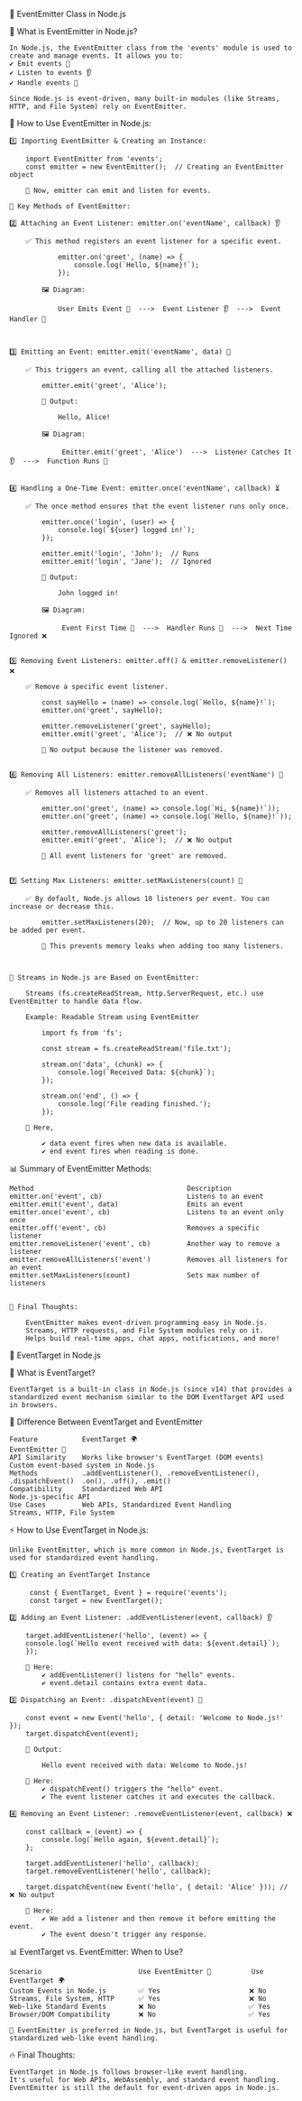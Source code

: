 🌟 EventEmitter Class in Node.js

📌 What is EventEmitter in Node.js?

    In Node.js, the EventEmitter class from the 'events' module is used to create and manage events. It allows you to:
    ✔ Emit events 🎤
    ✔ Listen to events 👂
    ✔ Handle events 🎯

    Since Node.js is event-driven, many built-in modules (like Streams, HTTP, and File System) rely on EventEmitter.


🔹 How to Use EventEmitter in Node.js:

    1️⃣ Importing EventEmitter & Creating an Instance:

        import EventEmitter from 'events';
        const emitter = new EventEmitter();  // Creating an EventEmitter object

        📌 Now, emitter can emit and listen for events.

    🚀 Key Methods of EventEmitter:
        
    2️⃣ Attaching an Event Listener: emitter.on('eventName', callback) 👂

        ✅ This method registers an event listener for a specific event.

                emitter.on('greet', (name) => {
                    console.log(`Hello, ${name}!`);
                });

            🖼 Diagram:

                User Emits Event 🎤  --->  Event Listener 👂  --->  Event Handler 🎯



    3️⃣ Emitting an Event: emitter.emit('eventName', data) 🎤

        ✅ This triggers an event, calling all the attached listeners.

            emitter.emit('greet', 'Alice');

            📌 Output:

                Hello, Alice!

            🖼 Diagram:

                 Emitter.emit('greet', 'Alice')  --->  Listener Catches It 👂  --->  Function Runs 🎯


    4️⃣ Handling a One-Time Event: emitter.once('eventName', callback) ⏳

        ✅ The once method ensures that the event listener runs only once.

            emitter.once('login', (user) => {
                console.log(`${user} logged in!`);
            });

            emitter.emit('login', 'John');  // Runs
            emitter.emit('login', 'Jane');  // Ignored

            📌 Output:

                John logged in!

            🖼 Diagram:

                 Event First Time 🔄  --->  Handler Runs 🎯  --->  Next Time Ignored ❌


    5️⃣ Removing Event Listeners: emitter.off() & emitter.removeListener() ❌

        ✅ Remove a specific event listener.

            const sayHello = (name) => console.log(`Hello, ${name}!`);
            emitter.on('greet', sayHello);

            emitter.removeListener('greet', sayHello);
            emitter.emit('greet', 'Alice');  // ❌ No output

            📌 No output because the listener was removed.


    6️⃣ Removing All Listeners: emitter.removeAllListeners('eventName') 🚫

        ✅ Removes all listeners attached to an event.

            emitter.on('greet', (name) => console.log(`Hi, ${name}!`));
            emitter.on('greet', (name) => console.log(`Hello, ${name}!`));

            emitter.removeAllListeners('greet');
            emitter.emit('greet', 'Alice');  // ❌ No output

            📌 All event listeners for 'greet' are removed.


    7️⃣ Setting Max Listeners: emitter.setMaxListeners(count) 🚀
            
        ✅ By default, Node.js allows 10 listeners per event. You can increase or decrease this.

            emitter.setMaxListeners(20);  // Now, up to 20 listeners can be added per event.

            📌 This prevents memory leaks when adding too many listeners.



    🌊 Streams in Node.js are Based on EventEmitter:

        Streams (fs.createReadStream, http.ServerRequest, etc.) use EventEmitter to handle data flow.

        Example: Readable Stream using EventEmitter

            import fs from 'fs';

            const stream = fs.createReadStream('file.txt');

            stream.on('data', (chunk) => {
                console.log(`Received Data: ${chunk}`);
            });

            stream.on('end', () => {
                console.log('File reading finished.');
            });

        📌 Here,

            ✔ data event fires when new data is available.
            ✔ end event fires when reading is done.



📊 Summary of EventEmitter Methods:

    Method	                                    Description
    emitter.on('event', cb)	                    Listens to an event
    emitter.emit('event', data)	                Emits an event
    emitter.once('event', cb)	                Listens to an event only once
    emitter.off('event', cb)	                Removes a specific listener
    emitter.removeListener('event', cb)	        Another way to remove a listener
    emitter.removeAllListeners('event')	        Removes all listeners for an event
    emitter.setMaxListeners(count)	            Sets max number of listeners


    🚀 Final Thoughts:

        EventEmitter makes event-driven programming easy in Node.js.
        Streams, HTTP requests, and File System modules rely on it.
        Helps build real-time apps, chat apps, notifications, and more!





🎯 EventTarget in Node.js

📌 What is EventTarget?

    EventTarget is a built-in class in Node.js (since v14) that provides a standardized event mechanism similar to the DOM EventTarget API used in browsers.

🔹 Difference Between EventTarget and EventEmitter

    Feature	          EventTarget 🌍	                                             EventEmitter 🎤
    API Similarity	  Works like browser's EventTarget (DOM events)	                 Custom event-based system in Node.js
    Methods	          .addEventListener(), .removeEventListener(), .dispatchEvent()	 .on(), .off(), .emit()
    Compatibility	  Standardized Web API	                                         Node.js-specific API
    Use Cases	      Web APIs, Standardized Event Handling	                         Streams, HTTP, File System



⚡ How to Use EventTarget in Node.js:

    Unlike EventEmitter, which is more common in Node.js, EventTarget is used for standardized event handling.

    1️⃣ Creating an EventTarget Instance
   
         const { EventTarget, Event } = require('events');
         const target = new EventTarget();

    2️⃣ Adding an Event Listener: .addEventListener(event, callback) 👂

        target.addEventListener('hello', (event) => {
        console.log(`Hello event received with data: ${event.detail}`);
        });

        📌 Here:
            ✔ addEventListener() listens for "hello" events.
            ✔ event.detail contains extra event data.

    3️⃣ Dispatching an Event: .dispatchEvent(event) 🎤

        const event = new Event('hello', { detail: 'Welcome to Node.js!' });
        target.dispatchEvent(event);

        📌 Output:

            Hello event received with data: Welcome to Node.js!

        📌 Here:
            ✔ dispatchEvent() triggers the "hello" event.
            ✔ The event listener catches it and executes the callback.

    4️⃣ Removing an Event Listener: .removeEventListener(event, callback) ❌
    
        const callback = (event) => {
            console.log(`Hello again, ${event.detail}`);
        };

        target.addEventListener('hello', callback);
        target.removeEventListener('hello', callback);

        target.dispatchEvent(new Event('hello', { detail: 'Alice' })); // ❌ No output

        📌 Here:
            ✔ We add a listener and then remove it before emitting the event.
            ✔ The event doesn't trigger any response.



📊 EventTarget vs. EventEmitter: When to Use?

    Scenario	                    Use EventEmitter 🎤	        Use EventTarget 🌍
    Custom Events in Node.js	    ✅ Yes	                   ❌ No
    Streams, File System, HTTP	    ✅ Yes	                   ❌ No
    Web-like Standard Events	    ❌ No	                   ✅ Yes
    Browser/DOM Compatibility	    ❌ No	                   ✅ Yes

    🚀 EventEmitter is preferred in Node.js, but EventTarget is useful for standardized web-like event handling.

🔥 Final Thoughts:

    EventTarget in Node.js follows browser-like event handling.
    It's useful for Web APIs, WebAssembly, and standard event handling.
    EventEmitter is still the default for event-driven apps in Node.js.







